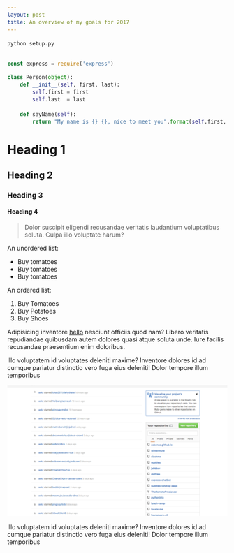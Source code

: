 ```yaml
---
layout: post
title: An overview of my goals for 2017
---
```


`python setup.py`

```javascript

const express = require('express')

```

```python
class Person(object):
    def __init__(self, first, last):
        self.first = first
        self.last  = last

    def sayName(self):
        return "My name is {} {}, nice to meet you".format(self.first, self.last)
```

# Heading 1
## Heading 2
### Heading 3
#### Heading 4

> Dolor suscipit eligendi recusandae veritatis laudantium voluptatibus soluta. Culpa illo voluptate harum?

An unordered list:

- Buy tomatoes
- Buy tomatoes
- Buy tomatoes

An ordered list:

1. Buy Tomatoes
2. Buy Potatoes
3. Buy Shoes

Adipisicing inventore [hello](hello) nesciunt officiis quod nam? Libero veritatis repudiandae quibusdam autem dolores quasi atque soluta unde. Iure facilis recusandae praesentium enim doloribus.

Illo voluptatem id voluptates deleniti maxime? Inventore dolores id ad cumque pariatur distinctio vero fuga eius deleniti! Dolor tempore illum temporibus

![some alt text for seo](/assets/img/hello.png)

Illo voluptatem id voluptates deleniti maxime? Inventore dolores id ad cumque pariatur distinctio vero fuga eius deleniti! Dolor tempore illum temporibus
